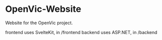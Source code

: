 # OpenVic-Website
Website for the OpenVic project.

frontend uses SvelteKit, in /frontend
backend uses ASP.NET, in /backend
